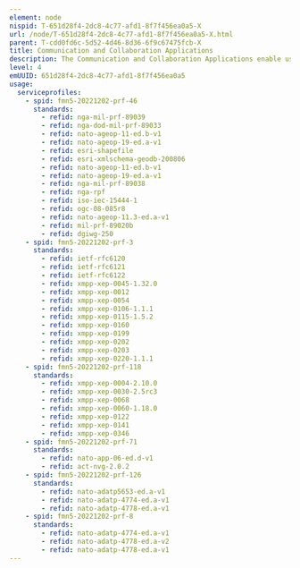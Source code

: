 ```yaml
---
element: node
nispid: T-651d28f4-2dc8-4c77-afd1-8f7f456ea0a5-X
url: /node/T-651d28f4-2dc8-4c77-afd1-8f7f456ea0a5-X.html
parent: T-cdd0fd6c-5d52-4d46-8d36-6f9c67475fcb-X
title: Communication and Collaboration Applications
description: The Communication and Collaboration Applications enable users to more effectively support the sharing of information and corporate knowledge between users across geographic locations. They facilitate an efficient and effective environment for coordination and cooperation between those users in achieving some determined and meaningful outcome to shared activities. The capabilities they support include conferencing, digital messaging, collaborative working and social networking. Communication and Collaboration Applications support tailored User Interfaces specific to the communication channel and tool to be used and the collaborative activity to be undertaken. Functionality to communicate, access and provision information may be limited or enhanced depending upon the Technical Services delivering them, the User Appliances supporting them and the User Equipment (metadata) of consumers accessing them. To be used effectively, Communication and Collaboration Applications should be employed to provide seamlessly integrated, consolidated, coherent and interoperable services and functionality. Indeed, these applications are often provided in a single package as unified messaging and collaboration platforms. However, it is important that they maintain the assurance of and management of information and knowledge exchange; ensuring collaborative users have the right information in the right place and at the right time and are able to stay connected with each other.
level: 4
emUUID: 651d28f4-2dc8-4c77-afd1-8f7f456ea0a5
usage:
  serviceprofiles:
    - spid: fmn5-20221202-prf-46
      standards:
        - refid: nga-mil-prf-89039
        - refid: nga-dod-mil-prf-89033
        - refid: nato-ageop-11-ed.b-v1
        - refid: nato-ageop-19-ed.a-v1
        - refid: esri-shapefile
        - refid: esri-xmlschema-geodb-200806
        - refid: nato-ageop-11-ed.b-v1
        - refid: nato-ageop-19-ed.a-v1
        - refid: nga-mil-prf-89038
        - refid: nga-rpf
        - refid: iso-iec-15444-1
        - refid: ogc-08-085r8
        - refid: nato-ageop-11.3-ed.a-v1
        - refid: mil-prf-89020b
        - refid: dgiwg-250
    - spid: fmn5-20221202-prf-3
      standards:
        - refid: ietf-rfc6120
        - refid: ietf-rfc6121
        - refid: ietf-rfc6122
        - refid: xmpp-xep-0045-1.32.0
        - refid: xmpp-xep-0012
        - refid: xmpp-xep-0054
        - refid: xmpp-xep-0106-1.1.1
        - refid: xmpp-xep-0115-1.5.2
        - refid: xmpp-xep-0160
        - refid: xmpp-xep-0199
        - refid: xmpp-xep-0202
        - refid: xmpp-xep-0203
        - refid: xmpp-xep-0220-1.1.1
    - spid: fmn5-20221202-prf-118
      standards:
        - refid: xmpp-xep-0004-2.10.0
        - refid: xmpp-xep-0030-2.5rc3
        - refid: xmpp-xep-0068
        - refid: xmpp-xep-0060-1.18.0
        - refid: xmpp-xep-0122
        - refid: xmpp-xep-0141
        - refid: xmpp-xep-0346
    - spid: fmn5-20221202-prf-71
      standards:
        - refid: nato-app-06-ed.d-v1
        - refid: act-nvg-2.0.2
    - spid: fmn5-20221202-prf-126
      standards:
        - refid: nato-adatp5653-ed.a-v1
        - refid: nato-adatp-4774-ed.a-v1
        - refid: nato-adatp-4778-ed.a-v1
    - spid: fmn5-20221202-prf-8
      standards:
        - refid: nato-adatp-4774-ed.a-v1
        - refid: nato-adatp-4778-ed.a-v2
        - refid: nato-adatp-4778-ed.a-v1
---
```

